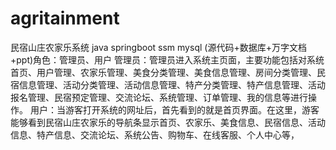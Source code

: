 # agritainment
民宿山庄农家乐系统 java springboot ssm mysql (源代码+数据库+万字文档+ppt)角色：管理员、用户  管理员：管理员进入系统主页面，主要功能包括对系统首页、用户管理、农家乐管理、美食分类管理、美食信息管理、房间分类管理、民宿信息管理、活动分类管理、活动信息管理、特产分类管理、特产信息管理、活动报名管理、民宿预定管理、交流论坛、系统管理、订单管理、我的信息等进行操作。  用户：当游客打开系统的网址后，首先看到的就是首页界面。在这里，游客能够看到民宿山庄农家乐的导航条显示首页、农家乐、美食信息、民宿信息、活动信息、特产信息、交流论坛、系统公告、购物车、在线客服、个人中心等，
